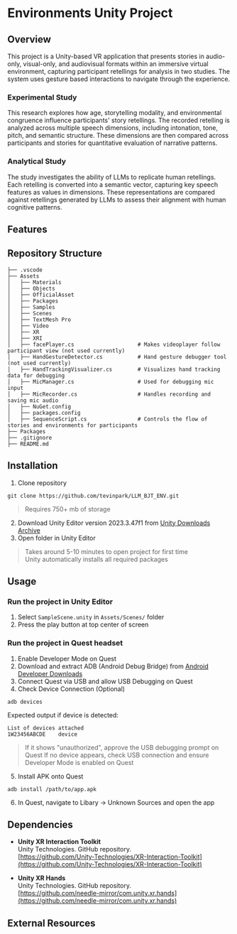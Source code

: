 # Environments Unity Project

## Overview
This project is a Unity-based VR application that presents stories in audio-only, visual-only, and audiovisual formats within an immersive virtual environment, capturing participant retellings for analysis in two studies. The system uses gesture based interactions to navigate through the experience.
### Experimental Study
This research explores how age, storytelling modality, and environmental congruence influence participants' story retellings. The recorded retelling is analyzed across multiple speech dimensions, including intonation, tone, pitch, and semantic structure. These dimensions are then compared across participants and stories for quantitative evaluation of narrative patterns.
### Analytical Study
The study investigates the ability of LLMs to replicate human retellings. Each retelling is converted into a semantic vector, capturing key speech features as values in dimensions. These representations are compared against retellings generated by LLMs to assess their alignment with human cognitive patterns.

## Features


## Repository Structure
```
├── .vscode
├── Assets
│   ├── Materials
│   ├── Objects
│   ├── OfficialAsset
│   ├── Packages
│   ├── Samples
│   ├── Scenes
│   ├── TextMesh Pro
│   ├── Video
│   ├── XR
│   ├── XRI
│   ├── facePlayer.cs                    # Makes videoplayer follow participant view (not used currently)
│   ├── HandGestureDetector.cs           # Hand gesture debugger tool (not used currently)
│   ├── HandTrackingVisualizer.cs        # Visualizes hand tracking data for debugging
│   ├── MicManager.cs                    # Used for debugging mic input
│   ├── MicRecorder.cs                   # Handles recording and saving mic audio
│   ├── NuGet.config
│   ├── packages.config
│   ├── SequenceScript.cs                # Controls the flow of stories and environments for participants
├── Packages
├── .gitignore
├── README.md
```

## Installation
1. Clone repository
```
git clone https://github.com/tevinpark/LLM_BJT_ENV.git
```
> Requires 750+ mb of storage
2. Download Unity Editor version 2023.3.47f1 from [Unity Downloads Archive](https://unity.com/releases/editor/archive)
3. Open folder in Unity Editor
> Takes around 5-10 minutes to open project for first time  
> Unity automatically installs all required packages

## Usage
### Run the project in Unity Editor
1. Select `SampleScene.unity` in `Assets/Scenes/` folder
2. Press the play button at top center of screen
### Run the project in Quest headset
1. Enable Developer Mode on Quest
2. Download and extract ADB (Android Debug Bridge) from [Android Developer Downloads](https://developer.android.com/tools/releases/platform-tools)
3. Connect Quest via USB and allow USB Debugging on Quest
4. Check Device Connection (Optional) 
```
adb devices
```
Expected output if device is detected:
```
List of devices attached
1W23456ABCDE    device
```
> If it shows "unauthorized", approve the USB debugging prompt on Quest
> If no device appears, check USB connection and ensure Developer Mode is enabled on Quest
5. Install APK onto Quest
```
adb install /path/to/app.apk
```
6. In Quest, navigate to Libary -> Unknown Sources and open the app

## Dependencies
- **Unity XR Interaction Toolkit**  
  Unity Technologies. GitHub repository.  
  [https://github.com/Unity-Technologies/XR-Interaction-Toolkit](https://github.com/Unity-Technologies/XR-Interaction-Toolkit)

- **Unity XR Hands**  
  Unity Technologies. GitHub repository.  
  [https://github.com/needle-mirror/com.unity.xr.hands](https://github.com/needle-mirror/com.unity.xr.hands)

## External Resources
